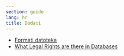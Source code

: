 ```yaml
---
section: guide
lang: hr
title: Dodaci
---
```


-   [Formati datoteka](file-formats.html)
-   [What Legal Rights are there in Databases](what-legal-ip-rights-are-there-in-databases.html)